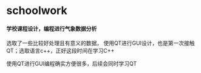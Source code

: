 # schoolwork

#### 学校课程设计，编程进行气象数据分析

选取了一些比较好处理且有意义的数据， 使用QT进行GUI设计，也是第一次接触QT；选取语言c++，正好这段时间在学习C++

使用QT进行GUI编程确实方便很多，后续会同时学习QT
